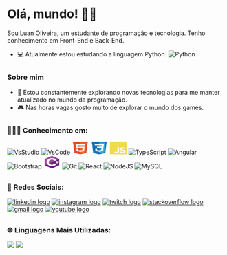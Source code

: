 # Olá, mundo! 👋🏻

Sou Luan Oliveira, um estudante de programação e tecnologia. Tenho conhecimento em Front-End e Back-End.

- 💻 Atualmente estou estudando a linguagem Python. <img alt="Python" height="20" width="30" src="https://cdn.jsdelivr.net/gh/devicons/devicon@latest/icons/python/python-original.svg">

##

<h3>Sobre mim</h3>

- 🧠 Estou constantemente explorando novas tecnologias para me manter atualizado no mundo da programação.
- 🎮 Nas horas vagas gosto muito de explorar o mundo dos games.

##

<h3>👨🏻‍💻 Conhecimento em: </h3> 
 <div>
  <img alt="VsStudio" height="30" width="40" src="https://cdn.jsdelivr.net/gh/devicons/devicon/icons/visualstudio/visualstudio-plain.svg">
  <img alt="VsCode" height="30" width="40" src="https://cdn.jsdelivr.net/gh/devicons/devicon/icons/vscode/vscode-original.svg">
  <img alt="HTML5" height="30" width="40" src="https://raw.githubusercontent.com/devicons/devicon/master/icons/html5/html5-original.svg">
  <img alt="CSS3" height="30" width="40" src="https://raw.githubusercontent.com/devicons/devicon/master/icons/css3/css3-original.svg">
  <img alt="JavaScript" height="30" width="40" src="https://raw.githubusercontent.com/devicons/devicon/master/icons/javascript/javascript-plain.svg">
  <img alt="TypeScript" height="30" width="40" src="https://cdn.jsdelivr.net/gh/devicons/devicon/icons/typescript/typescript-original.svg">
  <img alt="Angular" height="30" width="40" src="https://cdn.jsdelivr.net/gh/devicons/devicon/icons/angularjs/angularjs-original.svg">
  <img alt="Bootstrap" height="30" width="40" src="https://cdn.jsdelivr.net/gh/devicons/devicon/icons/bootstrap/bootstrap-original.svg">
  <img alt="Csharp" height="30" width="40" src="https://raw.githubusercontent.com/devicons/devicon/master/icons/csharp/csharp-original.svg">
  <img alt="Git" height="30" width="40" src="https://cdn.jsdelivr.net/gh/devicons/devicon/icons/git/git-original.svg">
  <img alt="React" height="30" width="40" src="https://cdn.jsdelivr.net/gh/devicons/devicon/icons/react/react-original.svg">
  <img alt="NodeJS" height="30" width="40" src="https://cdn.jsdelivr.net/gh/devicons/devicon/icons/nodejs/nodejs-original.svg"> 
  <img alt="MySQL" height="30" width="40" src="https://cdn.jsdelivr.net/gh/devicons/devicon/icons/mysql/mysql-original.svg">
</div>

##

 <h3>💬 Redes Sociais:</h3> 
 <div>
  <a href="https://www.linkedin.com/in/luan-oliveira-45831b236/" target="_blank"><img src="https://raw.githubusercontent.com/maurodesouza/profile-readme-generator/master/src/assets/icons/social/linkedin/default.svg" width="40" height="30" alt="linkedin logo" target="_blank"></a>
  <a href="https://www.instagram.com/oliveiracwb_/" target="_blank"><img src="https://raw.githubusercontent.com/maurodesouza/profile-readme-generator/master/src/assets/icons/social/instagram/default.svg" width="40" height="30" alt="instagram logo" target="_blank"></a>
  <a href="https://www.twitch.tv/luanzeraaa__" target="_blank"><img src="https://raw.githubusercontent.com/maurodesouza/profile-readme-generator/master/src/assets/icons/social/twitch/default.svg" width="40" height="30" alt="twitch logo" target="_blank"></a>
  <a href="https://stackoverflow.com/users/26341086/luan-oliveira" target="_blank"><img src="https://raw.githubusercontent.com/maurodesouza/profile-readme-generator/master/src/assets/icons/social/stackoverflow/default.svg" width="40" height="30" alt="stackoverflow logo" target="_blank"></a>
  <a href="mailto:dev.luanrafael@gmail.com" target="_blank"><img src="https://raw.githubusercontent.com/maurodesouza/profile-readme-generator/master/src/assets/icons/social/gmail/default.svg" width="40" height="30" alt="gmail logo" target="_blank"></a>
  <a href="https://www.youtube.com/@luanrafael7887" target="_blank"><img src="https://raw.githubusercontent.com/maurodesouza/profile-readme-generator/master/src/assets/icons/social/youtube/default.svg" width="40" height="30" alt="youtube logo" target="_blank"></a>
</div>

##

<div align="left">
  <h3>🌐 Linguagens Mais Utilizadas:</h3>
  <img height=160 src="https://my-stats-43gk.vercel.app/api?username=oliveiral7&show_icons=true&theme=github_dark&hide=contribs,issues&show=discussions_answered&rank_icon=github&include_all_commits=true&card_width=110" />
  <img height=160 src="https://my-stats-43gk.vercel.app/api/top-langs/?username=oliveiral7&hide=html,scss,css&langs_count=8&layout=compact&theme=github_dark&card_width=110" />
</div>
